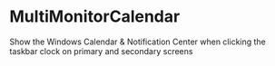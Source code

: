 # MultiMonitorCalendar
Show the Windows Calendar &amp; Notification Center when clicking the taskbar clock on primary and secondary screens
